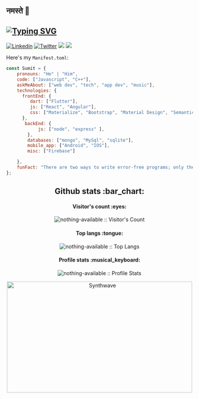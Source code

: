 ## नमस्ते 🙏
## [![Typing SVG](https://readme-typing-svg.herokuapp.com?size=20&lines=I+Solve+Problems+With+Code)](https://git.io/typing-svg)
[![Linkedin](https://img.shields.io/badge/-LinkedIn-222222?style=flat-square&logo=Linkedin&logoColor=white&link=https://www.linkedin.com/in/nothingavail/)](https://www.linkedin.com/in/nothingavail/)
[![Twitter](https://img.shields.io/badge/Twitter-%231DA1F2.svg?logo=Twitter&logoColor=white)](https://twitter.com/https://twitter.com/i_m_caffeine) 
[![](https://img.shields.io/badge/Leetcode-i_m_caffeine-brightgreen)](https://leetcode.com/i_m_caffeine/)
[![](https://img.shields.io/badge/Gmail-imcaffiene%40gmail.com-red)](https://mail.google.com/mail/u/0/?tab=km#inbox)



Here's my `Manifest.toml`:

```javascript
const Sumit = {
    pronouns: "He" | "Him",
    code: ["Javascript", "C++"],
    askMeAbout: ["web dev", "tech", "app dev", "music"],
    technologies: {
      frontEnd: {
         dart: ["Flutter"],
         js: ["React", "Angular"],
         css: ["Materialize", "Bootstrap", "Material Design", "Semantic UI"]
      },
       backEnd: {
            js: ["node", "express" ],
        },
        databases: ["mongo", "MySql", "sqlite"],
        mobile_app: ["Android", "IOS"],
        misc: ["Firebase"]

    },
    funFact: "There are two ways to write error-free programs; only the third one works"
};
```

<h2 align="center">Github stats :bar_chart:</h2>

<h4 align="center">Visitor's count :eyes:</h4>

<p align="center"><img src="https://profile-counter.glitch.me/{nothing-available}/count.svg" alt="nothing-available :: Visitor's Count" /></p>

<h4 align="center">Top langs :tongue:</h4>

<p align="center"><img src="https://github-readme-stats.vercel.app/api/top-langs/?username=nothing-available&langs_count=10&theme=tokyonight&layout=compact" alt="nothing-available :: Top Langs" /></p>

<h4 align="center">Profile stats :musical_keyboard:</h4>

<p align="center"><img src="https://github-readme-stats.vercel.app/api?username=nothing-available&show_icons=true&theme=synthwave" alt="nothing-available :: Profile Stats" /></p>

<p align="center"><img src="https://thumbs.gfycat.com/GoodnaturedFondGaur-size_restricted.gif" alt="Synthwave" height="300" width="500"></p>


